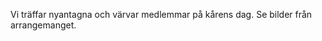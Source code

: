 <!--
.. title: Kårens Dag
.. slug: karens-dag
.. date: 2011-08-22 12:00:00 CEST
.. description:
.. category: 2011
.. author: Stacken
-->

Vi träffar nyantagna och värvar medlemmar på kårens dag. Se bilder från arrangemanget. 

<!-- TEASER_END -->

